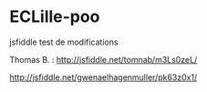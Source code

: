 ECLille-poo
===========

jsfiddle test de modifications

Thomas B. : http://jsfiddle.net/tomnab/m3Ls0zeL/

http://jsfiddle.net/gwenaelhagenmuller/pk63z0x1/
